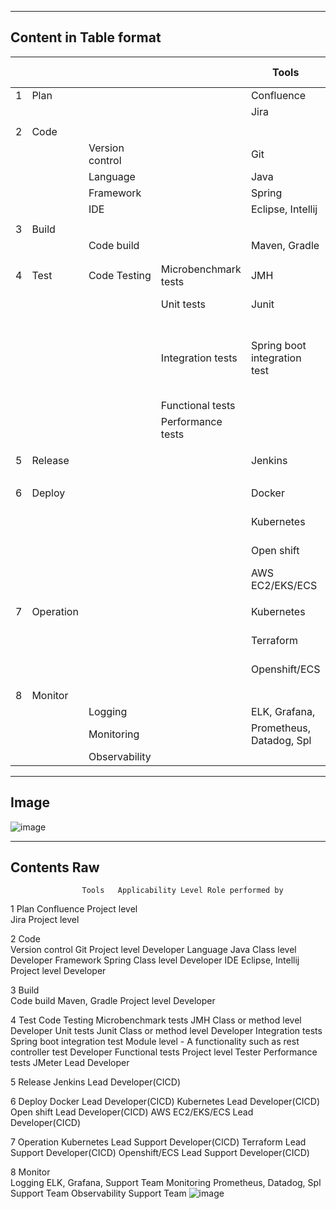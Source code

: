 --------------------------------------------------------------------------------------------------------------------------------------------------------------------------
Content in Table format
--------------------------------------------------------------------------------------------------------------------------------------------------------------------------
|   |           |                 |                      | Tools                        | Applicability Level                                         | Role performed by            |
| - | --------- | --------------- | -------------------- | ---------------------------- | ----------------------------------------------------------- | ---------------------------- |
| 1 | Plan      |                 |                      | Confluence                   | Project level                                               |                              |
|   |           |                 |                      | Jira                         | Project level                                               |                              |
|   |           |                 |                      |                              |                                                             |                              |
| 2 | Code      |                 |                      |                              |                                                             |                              |
|   |           | Version control |                      | Git                          | Project level                                               | Developer                    |
|   |           | Language        |                      | Java                         | Class level                                                 | Developer                    |
|   |           | Framework       |                      | Spring                       | Class level                                                 | Developer                    |
|   |           | IDE             |                      | Eclipse, Intellij            | Project level                                               | Developer                    |
|   |           |                 |                      |                              |                                                             |                              |
| 3 | Build     |                 |                      |                              |                                                             |                              |
|   |           | Code build      |                      | Maven, Gradle                | Project level                                               | Developer                    |
|   |           |                 |                      |                              |                                                             |                              |
|   |           |                 |                      |                              |                                                             |                              |
| 4 | Test      | Code Testing    | Microbenchmark tests | JMH                          | Class or method level                                       | Developer                    |
|   |           |                 | Unit tests           | Junit                        | Class or method level                                       | Developer                    |
|   |           |                 | Integration tests    | Spring boot integration test | Module level - A functionality such as rest controller test | Developer                    |
|   |           |                 | Functional tests     |                              | Project level                                               | Tester                       |
|   |           |                 | Performance tests    |                              | JMeter                                                      | Lead Developer               |
|   |           |                 |                      |                              |                                                             |                              |
| 5 | Release   |                 |                      | Jenkins                      |                                                             | Lead Developer(CICD)         |
|   |           |                 |                      |                              |                                                             |                              |
| 6 | Deploy    |                 |                      | Docker                       |                                                             | Lead Developer(CICD)         |
|   |           |                 |                      | Kubernetes                   |                                                             | Lead Developer(CICD)         |
|   |           |                 |                      | Open shift                   |                                                             | Lead Developer(CICD)         |
|   |           |                 |                      | AWS EC2/EKS/ECS              |                                                             | Lead Developer(CICD)         |
|   |           |                 |                      |                              |                                                             |                              |
| 7 | Operation |                 |                      | Kubernetes                   |                                                             | Lead Support Developer(CICD) |
|   |           |                 |                      | Terraform                    |                                                             | Lead Support Developer(CICD) |
|   |           |                 |                      | Openshift/ECS                |                                                             | Lead Support Developer(CICD) |
|   |           |                 |                      |                              |                                                             |                              |
| 8 | Monitor   |                 |                      |                              |                                                             |                              |
|   |           | Logging         |                      | ELK, Grafana,                |                                                             | Support Team                 |
|   |           | Monitoring      |                      | Prometheus, Datadog, Spl     |                                                             | Support Team                 |
|   |           | Observability   |                      |                              |                                                             | Support Team                 |
--------------------------------------------------------------------------------------------------------------------------------------------------------------------------
Image
--------------------------------------------------------------------------------------------------------------------------------------------------------------------------

![image](https://github.com/user-attachments/assets/b010fbb8-0655-43d3-8826-15c29549d629)

----------------------------------------------------------------------------------------------------------------------------------------------------------------------------
Contents Raw
----------------------------------------------------------------------------------------------------------------------------------------------------------------------------

					Tools	Applicability Level	Role performed by
1	Plan				Confluence	Project level	
					Jira	Project level	
							
2	Code						
		Version control			Git	Project level	Developer
		Language			Java	Class level	Developer
		Framework			Spring	Class level	Developer
		IDE			Eclipse, Intellij	Project level	Developer
							
3	Build						
		Code build			Maven, Gradle	Project level	Developer
							
							
4	Test	Code Testing		Microbenchmark tests	JMH	Class or method level	Developer
				Unit tests 	Junit	Class or method level	Developer
				Integration tests 	Spring boot integration test	Module level - A functionality such as rest controller test 	Developer
				Functional tests 		Project level 	Tester
				Performance tests		JMeter	Lead Developer
							
5	Release				Jenkins		Lead Developer(CICD)
							
6	Deploy				Docker		Lead Developer(CICD)
					Kubernetes		Lead Developer(CICD)
					Open shift		Lead Developer(CICD)
					AWS EC2/EKS/ECS		Lead Developer(CICD)
							
7	Operation				Kubernetes		Lead Support Developer(CICD)
					Terraform		Lead Support Developer(CICD)
					Openshift/ECS		Lead Support Developer(CICD)
							
8	Monitor						
		Logging			ELK, Grafana, 		Support Team
		Monitoring		 	Prometheus, Datadog, Spl		Support Team
		Observability					Support Team
![image](https://github.com/user-attachments/assets/3e26a195-3c4f-4e7c-9b31-6131941c7f56)


